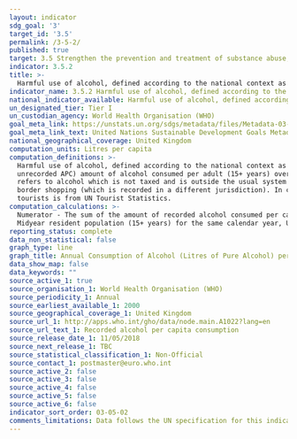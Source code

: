 ```yaml
---
layout: indicator
sdg_goal: '3'
target_id: '3.5'
permalink: /3-5-2/
published: true
target: 3.5 Strengthen the prevention and treatment of substance abuse, including narcotic drug abuse and harmful use of alcohol
indicator: 3.5.2
title: >-
  Harmful use of alcohol, defined according to the national context as alcohol per capita consumption (aged 15 years and older) within a calendar year in litres of pure alcohol
indicator_name: 3.5.2 Harmful use of alcohol, defined according to the national context as alcohol per capita consumption (aged 15 years and older) within a calendar year in litres of pure alcohol
national_indicator_available: Harmful use of alcohol, defined according to the national context as alcohol per capita consumption (aged 15 years and older) within a calendar year in litres of pure alcohol
un_designated_tier: Tier I
un_custodian_agency: World Health Organisation (WHO)
goal_meta_link: https://unstats.un.org/sdgs/metadata/files/Metadata-03-05-02.pdf
goal_meta_link_text: United Nations Sustainable Development Goals Metadata (PDF 214 KB)
national_geographical_coverage: United Kingdom
computation_units: Litres per capita
computation_definitions: >-
  Harmful use of alcohol, defined according to the national context as alcohol per capita consumption (aged 15 years and older) within a calendar year in litres of pure alcohol. Total alcohol per capita consumption (APC) is defined as the total (sum of recorded APC three-year average and
  unrecorded APC) amount of alcohol consumed per adult (15+ years) over a calendar year, in litres of pure alcohol. Recorded alcohol consumption refers to official statistics at country level (production, import, export, and sales or taxation data), while the unrecorded alcohol consumption
  refers to alcohol which is not taxed and is outside the usual system of governmental control, such as home or informally produced alcohol (legal or illegal), smuggled alcohol, surrogate alcohol (which is alcohol not intended for human consumption), or alcohol obtained through cross-
  border shopping (which is recorded in a different jurisdiction). In circumstances in which the number of tourists per year is at least the number of inhabitants, the tourist consumption is also taken into account and is deducted from the country's recorded APC. The data on the number of
  tourists is from UN Tourist Statistics.
computation_calculations: >-
  Numerator - The sum of the amount of recorded alcohol consumed per capita (15+ years), average during three calendar years, in litres of pure alcohol, and the amount of unrecorded alcohol per capita consumption (15+ years), during a calendar year, in litres of pure alcohol. Denominator -
  Midyear resident population (15+ years) for the same calendar year, UN World Population Prospects, medium variant.
reporting_status: complete
data_non_statistical: false
graph_type: line
graph_title: Annual Consumption of Alcohol (Litres of Pure Alcohol) per Capita
data_show_map: false
data_keywords: ""
source_active_1: true
source_organisation_1: World Health Organisation (WHO)
source_periodicity_1: Annual
source_earliest_available_1: 2000
source_geographical_coverage_1: United Kingdom
source_url_1: http://apps.who.int/gho/data/node.main.A1022?lang=en
source_url_text_1: Recorded alcohol per capita consumption
source_release_date_1: 11/05/2018
source_next_release_1: TBC
source_statistical_classification_1: Non-Official
source_contact_1: postmaster@euro.who.int
source_active_2: false
source_active_3: false
source_active_4: false
source_active_5: false
source_active_6: false
indicator_sort_order: 03-05-02
comments_limitations: Data follows the UN specification for this indicator. This indicator has not been identified in collaboration with topic experts.
---
```


